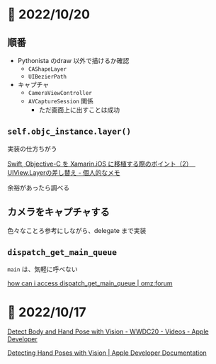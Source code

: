 # 📝 2022/10/20


## 順番

- Pythonista のdraw 以外で描けるか確認
  - `CAShapeLayer`
  - `UIBezierPath`
- キャプチャ
  - `CameraViewController`
  - `AVCaptureSession` 関係
    - ただ画面上に出すことは成功



## `self.objc_instance.layer()`

実装の仕方ちがう


[Swift, Objective-C を Xamarin.iOS に移植する際のポイント（2）　UIView.Layerの差し替え - 個人的なメモ](https://hiro128.hatenablog.jp/entry/2017/09/30/234916)


余裕があったら調べる


## カメラをキャプチャする

色々なことろ参考にしながら、delegate まで実装

## `dispatch_get_main_queue`

`main` は、気軽に呼べない

[how can i access dispatch_get_main_queue | omz:forum](https://forum.omz-software.com/topic/6204/how-can-i-access-dispatch_get_main_queue/2)




# 📝 2022/10/17


[Detect Body and Hand Pose with Vision - WWDC20 - Videos - Apple Developer](https://developer.apple.com/videos/play/wwdc2020/10653/)

[Detecting Hand Poses with Vision | Apple Developer Documentation](https://developer.apple.com/documentation/vision/detecting_hand_poses_with_vision?language=objc)







